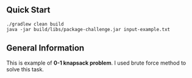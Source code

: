 ## Quick Start

```shell
./gradlew clean build
java -jar build/libs/package-challenge.jar input-example.txt
```

## General Information
This is example of **0-1 knapsack problem**.
I used brute force method to solve this task.

